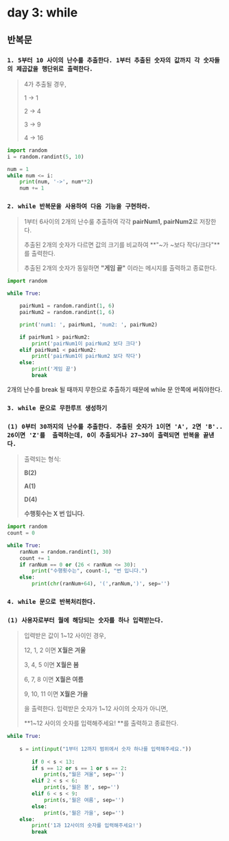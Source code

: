 # day 3: while

## 반복문

### `1. 5부터 10 사이의 난수룰 추출한다. 1부터 추출된 숫자의 값까지 각 숫자들의 제곱값을 행단위로 출력한다.`

> 4가 추출될 경우,
>
> 1 -> 1
>
> 2 -> 4
>
> 3 -> 9
>
> 4 -> 16 

``` python
import random
i = random.randint(5, 10)

num = 1
while num <= i:
    print(num, '->', num**2)
    num += 1
```

### `2. while 반복문을 사용하여 다음 기능을 구현하라.`

> 1부터 6사이의 2개의 난수룰 추출하여 각각 **pairNum1, pairNum2**로 저장한다.
>
> 추출된 2개의 숫자가 다르면 값의 크기를 비교하여 **"~가 ~보다 작다/크다"**를 출력한다.
>
> 추출된 2개의 숫자가 동일하면 **"게임 끝"** 이라는 메시지를 출력하고 종료한다.

```python
import random

while True:

    pairNum1 = random.randint(1, 6) 
    pairNum2 = random.randint(1, 6)

    print('num1: ', pairNum1, 'num2: ', pairNum2)

    if pairNum1 > pairNum2:
        print('pairNum1이 pairNum2 보다 크다')
    elif pairNum1 < pairNum2:
        print('pairNum1이 pairNum2 보다 작다')
    else:
        print('게임 끝')
        break
```

2개의 난수를 break 될 때까지 무한으로 추출하기 때문에 while 문 안쪽에 써줘야한다.



### `3. while 문으로 무한루프 생성하기`

### `(1) 0부터 30까지의 난수룰 추출한다. 추출된 숫자가 1이면 'A', 2면 'B'.. 26이면 'Z'를  출력하는데, 0이 추출되거나 27~30이 출력되면 반복을 끝낸다.`

> 출력되는 형식:
>
> **B(2)**
>
> **A(1)**
>
> **D(4)**
>
> **수행횟수는 X 번 입니다.**

``` python
import random
count = 0

while True:
    ranNum = random.randint(1, 30)
    count += 1
    if ranNum == 0 or (26 < ranNum <= 30):
        print("수행횟수는", count-1, "번 입니다.")
    else:
        print(chr(ranNum+64), '(',ranNum,')', sep='')
```

### `4. while 문으로 반복처리한다.`

### `(1) 사용자로부터 월에 해당되는 숫자를 하나 입력받는다.`

> 입력받은 값이 1~12 사이인 경우, 
>
> 12, 1, 2 이면 **X월은 겨울**
>
> 3, 4, 5 이면 **X월은 봄**
>
> 6, 7, 8 이면 **X월은 여름**
>
> 9, 10, 11 이면 **X월은 가을**
>
> 을 출력한다. 입력받은 숫자가 1~12 사이의 숫자가 아니면,
>
> **1~12 사이의 숫자를 입력해주세요! **를 출력하고 종료한다.

``` python
while True:
    
    s = int(input("1부터 12까지 범위에서 숫자 하나를 입력해주세요."))
    
        if 0 < s < 13:
        if s == 12 or s == 1 or s == 2: 
            print(s,"월은 겨울", sep='')
        elif 2 < s < 6:
            print(s,'월은 봄', sep='')
        elif 6 < s < 9:
            print(s,'월은 여름', sep='')
        else:
            print(s,'월은 가을', sep='')
    else:
        print('1과 12사이의 숫자를 입력해주세요!')
        break
```

